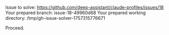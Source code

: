 Issue to solve: https://github.com/deep-assistant/claude-profiles/issues/18
Your prepared branch: issue-18-49960d68
Your prepared working directory: /tmp/gh-issue-solver-1757315776671

Proceed.